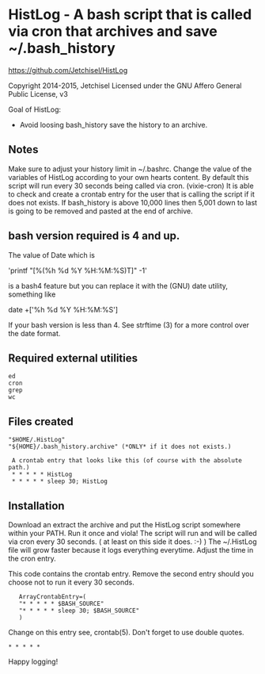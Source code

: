 # HistLog - A bash script that is called via cron that archives and save ~/.bash_history

https://github.com/Jetchisel/HistLog

Copyright 2014-2015, Jetchisel
Licensed under the GNU Affero General Public License, v3

Goal of HistLog:

  - Avoid loosing bash_history
    save the history to an archive.

## Notes

Make sure to adjust your history limit in ~/.bashrc.
Change the value of the variables of HistLog according to your own hearts content.
By default this script will run every 30 seconds being called via cron. (vixie-cron)
It is able to check and create a crontab entry for the user that is calling the script if it does not exists.
If bash_history is above 10,000 lines then 5,001 down to last is going to be removed and pasted at the end of archive.

## bash version required is 4 and up.

The value of Date which is

'printf "[%(%h %d %Y %H:%M:%S)T]" -1'

is a bash4 feature but you can replace it with the (GNU) date utility, something like

date +['%h %d %Y %H:%M:%S']

If your bash version is less than 4. See strftime (3) for a more control over the date format.

## Required external utilities
    ed
    cron
    grep
    wc

## Files created
    "$HOME/.HistLog"
    "${HOME}/.bash_history.archive" (*ONLY* if it does not exists.)

     A crontab entry that looks like this (of course with the absolute path.)
     * * * * * HistLog
     * * * * * sleep 30; HistLog

## Installation

Download an extract the archive and put the HistLog script somewhere within your PATH. Run it once and viola!
The script will run and will be called via cron every 30 seconds. ( at least on this side it does. :-) )
The ~/.HistLog file will grow faster because it logs everything everytime. Adjust the time in the cron entry.

This code contains the crontab entry.
Remove the second entry should you choose not to run it every 30 seconds.
```shell
   ArrayCrontabEntry=(
   "* * * * * $BASH_SOURCE"
   "* * * * * sleep 30; $BASH_SOURCE"
   )
```
Change on this entry see, crontab(5).
Don't forget to use double quotes.

```shell
* * * * *
```

Happy logging!
